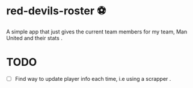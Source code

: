 # red-devils-roster :soccer:
A simple app that just gives the current team members for my team, Man United  and their stats .

# TODO

- [ ] Find way to update player info each time, i.e using  a scrapper .
